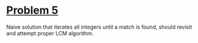 # [Problem 5](https://projecteuler.net/problem=5)

Naive solution that iterates all integers until a match is found, should revisit and attempt proper LCM algorithm.